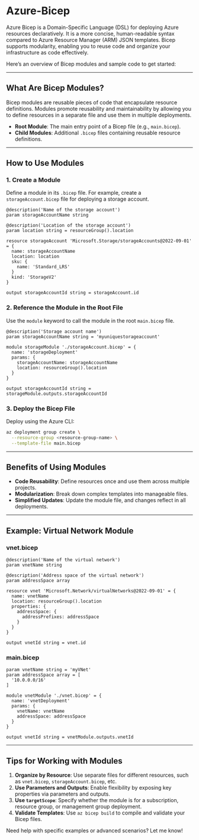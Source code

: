 # Azure-Bicep

Azure Bicep is a Domain-Specific Language (DSL) for deploying Azure resources declaratively. It is a more concise, human-readable syntax compared to Azure Resource Manager (ARM) JSON templates. Bicep supports modularity, enabling you to reuse code and organize your infrastructure as code effectively.

Here’s an overview of Bicep modules and sample code to get started:

---

## **What Are Bicep Modules?**
Bicep modules are reusable pieces of code that encapsulate resource definitions. Modules promote reusability and maintainability by allowing you to define resources in a separate file and use them in multiple deployments.

- **Root Module**: The main entry point of a Bicep file (e.g., `main.bicep`).
- **Child Modules**: Additional `.bicep` files containing reusable resource definitions.

---

## **How to Use Modules**
### 1. **Create a Module**
Define a module in its `.bicep` file. For example, create a `storageAccount.bicep` file for deploying a storage account.

```bicep
@description('Name of the storage account')
param storageAccountName string

@description('Location of the storage account')
param location string = resourceGroup().location

resource storageAccount 'Microsoft.Storage/storageAccounts@2022-09-01' = {
  name: storageAccountName
  location: location
  sku: {
    name: 'Standard_LRS'
  }
  kind: 'StorageV2'
}

output storageAccountId string = storageAccount.id
```

### 2. **Reference the Module in the Root File**
Use the `module` keyword to call the module in the root `main.bicep` file.

```bicep
@description('Storage account name')
param storageAccountName string = 'myuniquestorageaccount'

module storageModule './storageAccount.bicep' = {
  name: 'storageDeployment'
  params: {
    storageAccountName: storageAccountName
    location: resourceGroup().location
  }
}

output storageAccountId string = storageModule.outputs.storageAccountId
```

### 3. **Deploy the Bicep File**
Deploy using the Azure CLI:

```bash
az deployment group create \
  --resource-group <resource-group-name> \
  --template-file main.bicep
```

---

## **Benefits of Using Modules**
- **Code Reusability**: Define resources once and use them across multiple projects.
- **Modularization**: Break down complex templates into manageable files.
- **Simplified Updates**: Update the module file, and changes reflect in all deployments.

---

## **Example: Virtual Network Module**
### vnet.bicep
```bicep
@description('Name of the virtual network')
param vnetName string

@description('Address space of the virtual network')
param addressSpace array

resource vnet 'Microsoft.Network/virtualNetworks@2022-09-01' = {
  name: vnetName
  location: resourceGroup().location
  properties: {
    addressSpace: {
      addressPrefixes: addressSpace
    }
  }
}

output vnetId string = vnet.id
```

### main.bicep
```bicep
param vnetName string = 'myVNet'
param addressSpace array = [
  '10.0.0.0/16'
]

module vnetModule './vnet.bicep' = {
  name: 'vnetDeployment'
  params: {
    vnetName: vnetName
    addressSpace: addressSpace
  }
}

output vnetId string = vnetModule.outputs.vnetId
```

---

## **Tips for Working with Modules**
1. **Organize by Resource**: Use separate files for different resources, such as `vnet.bicep`, `storageAccount.bicep`, etc.
2. **Use Parameters and Outputs**: Enable flexibility by exposing key properties via parameters and outputs.
3. **Use `targetScope`**: Specify whether the module is for a subscription, resource group, or management group deployment.
4. **Validate Templates**: Use `az bicep build` to compile and validate your Bicep files.

Need help with specific examples or advanced scenarios? Let me know!
